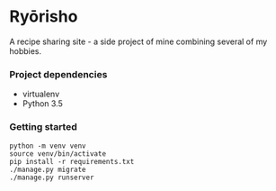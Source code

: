 # Ryōrisho

A recipe sharing site - a side project of mine combining several of my hobbies.

### Project dependencies

- virtualenv
- Python 3.5

### Getting started

  ```
  python -m venv venv
  source venv/bin/activate
  pip install -r requirements.txt
  ./manage.py migrate
  ./manage.py runserver
  ```
